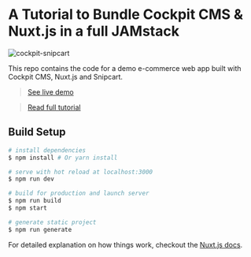 # A Tutorial to Bundle Cockpit CMS & Nuxt.js in a full JAMstack

![cockpit-snipcart](https://snipcart.com/media/166719/nuxt-js.png)

This repo contains the code for a demo e-commerce web app built with Cockpit CMS, Nuxt.js and Snipcart.

>[See live demo](https://snipcart-nuxtjs-getcockpit.netlify.com/)

>[Read full tutorial]()

## Build Setup

``` bash
# install dependencies
$ npm install # Or yarn install

# serve with hot reload at localhost:3000
$ npm run dev

# build for production and launch server
$ npm run build
$ npm start

# generate static project
$ npm run generate
```

For detailed explanation on how things work, checkout the [Nuxt.js docs](https://github.com/nuxt/nuxt.js).
